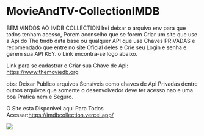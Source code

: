 # MovieAndTV-CollectionIMDB

BEM VINDOS AO IMDB COLLECTION
Irei deixar o arquivo env para que todos tenham acesso, Porem aconselho que se forem Criar um site que use a Api do The tmdb data base ou qualquer API que use Chaves PRIVADAS e recomendado que entre no site Oficial deles e Crie seu Login e senha e gerem sua API KEY. o Link encontra-se logo abaixo.

Link para se cadastrar e Criar sua Chave de Api: https://www.themoviedb.org

obs: Deixar Publico arquivos Sensíveis como chaves de Api Privadas dentre outros arquivos que somente o desenvolvedor deve ter acesso nao e uma boa Pratica nem e Seguro.

O Site esta Disponivel aqui Para Todos Acessar:https://imdbcollection.vercel.app/

<img src='./src/assets/sass/img/cine.png'>
